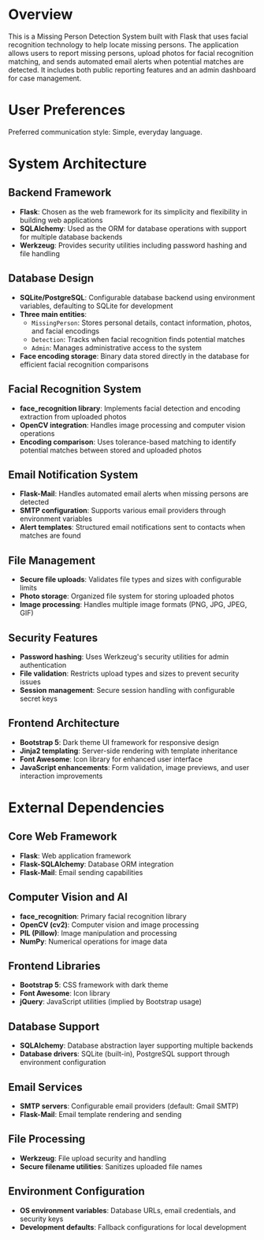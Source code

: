 # Overview

This is a Missing Person Detection System built with Flask that uses facial recognition technology to help locate missing persons. The application allows users to report missing persons, upload photos for facial recognition matching, and sends automated email alerts when potential matches are detected. It includes both public reporting features and an admin dashboard for case management.

# User Preferences

Preferred communication style: Simple, everyday language.

# System Architecture

## Backend Framework
- **Flask**: Chosen as the web framework for its simplicity and flexibility in building web applications
- **SQLAlchemy**: Used as the ORM for database operations with support for multiple database backends
- **Werkzeug**: Provides security utilities including password hashing and file handling

## Database Design
- **SQLite/PostgreSQL**: Configurable database backend using environment variables, defaulting to SQLite for development
- **Three main entities**:
  - `MissingPerson`: Stores personal details, contact information, photos, and facial encodings
  - `Detection`: Tracks when facial recognition finds potential matches
  - `Admin`: Manages administrative access to the system
- **Face encoding storage**: Binary data stored directly in the database for efficient facial recognition comparisons

## Facial Recognition System
- **face_recognition library**: Implements facial detection and encoding extraction from uploaded photos
- **OpenCV integration**: Handles image processing and computer vision operations
- **Encoding comparison**: Uses tolerance-based matching to identify potential matches between stored and uploaded photos

## Email Notification System
- **Flask-Mail**: Handles automated email alerts when missing persons are detected
- **SMTP configuration**: Supports various email providers through environment variables
- **Alert templates**: Structured email notifications sent to contacts when matches are found

## File Management
- **Secure file uploads**: Validates file types and sizes with configurable limits
- **Photo storage**: Organized file system for storing uploaded photos
- **Image processing**: Handles multiple image formats (PNG, JPG, JPEG, GIF)

## Security Features
- **Password hashing**: Uses Werkzeug's security utilities for admin authentication
- **File validation**: Restricts upload types and sizes to prevent security issues
- **Session management**: Secure session handling with configurable secret keys

## Frontend Architecture
- **Bootstrap 5**: Dark theme UI framework for responsive design
- **Jinja2 templating**: Server-side rendering with template inheritance
- **Font Awesome**: Icon library for enhanced user interface
- **JavaScript enhancements**: Form validation, image previews, and user interaction improvements

# External Dependencies

## Core Web Framework
- **Flask**: Web application framework
- **Flask-SQLAlchemy**: Database ORM integration
- **Flask-Mail**: Email sending capabilities

## Computer Vision and AI
- **face_recognition**: Primary facial recognition library
- **OpenCV (cv2)**: Computer vision and image processing
- **PIL (Pillow)**: Image manipulation and processing
- **NumPy**: Numerical operations for image data

## Frontend Libraries
- **Bootstrap 5**: CSS framework with dark theme
- **Font Awesome**: Icon library
- **jQuery**: JavaScript utilities (implied by Bootstrap usage)

## Database Support
- **SQLAlchemy**: Database abstraction layer supporting multiple backends
- **Database drivers**: SQLite (built-in), PostgreSQL support through environment configuration

## Email Services
- **SMTP servers**: Configurable email providers (default: Gmail SMTP)
- **Flask-Mail**: Email template rendering and sending

## File Processing
- **Werkzeug**: File upload security and handling
- **Secure filename utilities**: Sanitizes uploaded file names

## Environment Configuration
- **OS environment variables**: Database URLs, email credentials, and security keys
- **Development defaults**: Fallback configurations for local development
